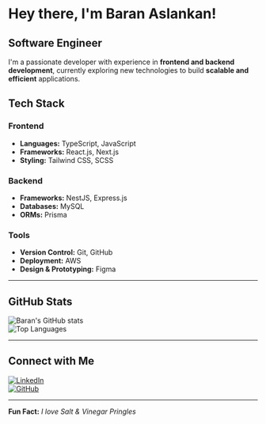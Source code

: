 # Hey there, I'm Baran Aslankan!

## Software Engineer

I'm a passionate developer with experience in **frontend and backend development**, currently exploring new technologies to build **scalable and efficient** applications.  

## Tech Stack  
### Frontend  
- **Languages:** TypeScript, JavaScript  
- **Frameworks:** React.js, Next.js  
- **Styling:** Tailwind CSS, SCSS  

### Backend  
- **Frameworks:** NestJS, Express.js  
- **Databases:** MySQL  
- **ORMs:** Prisma  

### Tools  
- **Version Control:** Git, GitHub  
- **Deployment:** AWS  
- **Design & Prototyping:** Figma  

---

## GitHub Stats  
![Baran's GitHub stats](https://github-readme-stats.vercel.app/api?username=baranaslankan&show_icons=true&theme=dark)  
![Top Languages](https://github-readme-stats.vercel.app/api/top-langs/?username=baranaslankan&layout=compact&theme=dark)  

---

## Connect with Me  
[![LinkedIn](https://img.shields.io/badge/LinkedIn-Profile-blue?style=flat-square&logo=linkedin)](https://www.linkedin.com/in/baranaslankan/)  
[![GitHub](https://img.shields.io/badge/GitHub-Follow-black?style=flat-square&logo=github)](https://github.com/baranaslankan)  

---

**Fun Fact:** *I love Salt & Vinegar Pringles*
